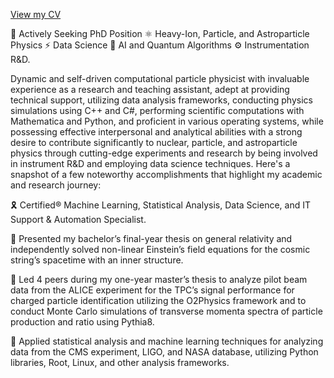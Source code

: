 [View my CV](https://rawcdn.githack.com/usmaneali/CV/bd628a7060994d10947eba7e02ef7482acb5714f/CV%20-%20Usman%20Ali.html)

🎯 Actively Seeking PhD Position ⚛️ Heavy-Ion, Particle, and Astroparticle Physics ⚡ Data Science 🤖 AI and Quantum Algorithms ⚙️ Instrumentation R&D.

Dynamic and self-driven computational particle physicist with invaluable experience as a research and teaching assistant, adept at providing technical support, utilizing data analysis frameworks, conducting physics simulations using C++ and C#, performing scientific computations with Mathematica and Python, and proficient in various operating systems, while possessing effective interpersonal and analytical abilities with a strong desire to contribute significantly to nuclear, particle, and astroparticle physics through cutting-edge experiments and research by being involved in instrument R&D and employing data science techniques. Here's a snapshot of a few noteworthy accomplishments that highlight my academic and research journey:

🎗️ Certified® Machine Learning, Statistical Analysis, Data Science, and IT Support & Automation Specialist.  

💎  Presented my bachelor’s final-year thesis on general relativity and independently solved non-linear Einstein’s field equations for the cosmic string’s spacetime with an inner structure.

💎  Led 4 peers during my one-year master’s thesis to analyze pilot beam data from the ALICE experiment for the TPC’s signal performance for charged particle identification utilizing the O2Physics framework and to conduct Monte Carlo simulations of transverse momenta spectra of particle production and ratio using Pythia8.

💎  Applied statistical analysis and machine learning techniques for analyzing data from the CMS experiment, LIGO, and NASA database, utilizing Python libraries, Root, Linux, and other analysis frameworks.
